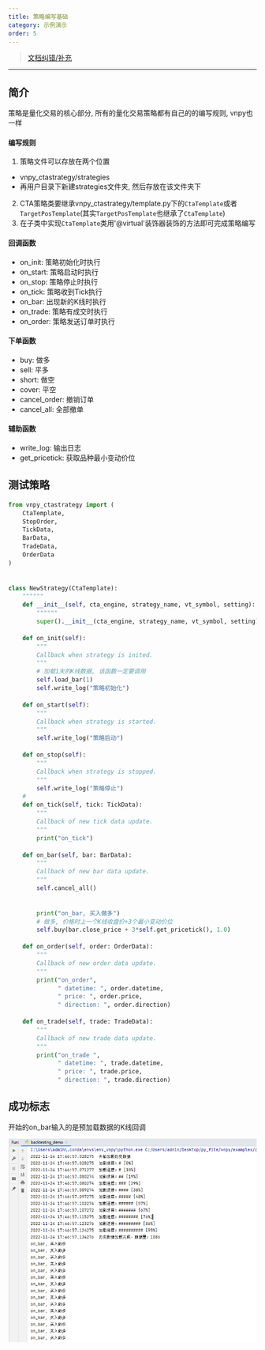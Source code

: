 ```yaml
---
title: 策略编写基础
category: 示例演示
order: 5
---
```


> [文档纠错/补充](https://github.com/dumengru/docs_vnpy/tree/master/docs/_docs)

---

## 简介
策略是量化交易的核心部分, 所有的量化交易策略都有自己的的编写规则, vnpy也一样

#### 编写规则
1. 策略文件可以存放在两个位置
- vnpy_ctastrategy/strategies
- 再用户目录下新建strategies文件夹, 然后存放在该文件夹下
2. CTA策略类要继承vnpy_ctastrategy/template.py下的`CtaTemplate`或者`TargetPosTemplate`(其实`TargetPosTemplate`也继承了`CtaTemplate`)
3. 在子类中实现`CtaTemplate`类用'@virtual'装饰器装饰的方法即可完成策略编写

#### 回调函数
- on_init: 策略初始化时执行
- on_start: 策略启动时执行
- on_stop: 策略停止时执行
- on_tick: 策略收到Tick执行
- on_bar: 出现新的K线时执行
- on_trade: 策略有成交时执行
- on_order: 策略发送订单时执行

#### 下单函数
- buy: 做多
- sell: 平多
- short: 做空
- cover: 平空
- cancel_order: 撤销订单
- cancel_all: 全部撤单

#### 辅助函数
- write_log: 输出日志
- get_pricetick: 获取品种最小变动价位

## 测试策略
```python
from vnpy_ctastrategy import (
    CtaTemplate,
    StopOrder,
    TickData,
    BarData,
    TradeData,
    OrderData
)


class NewStrategy(CtaTemplate):
    """"""
    def __init__(self, cta_engine, strategy_name, vt_symbol, setting):
        """"""
        super().__init__(cta_engine, strategy_name, vt_symbol, setting)

    def on_init(self):
        """
        Callback when strategy is inited.
        """
        # 加载1天的K线数据, 该函数一定要调用
        self.load_bar(1)
        self.write_log("策略初始化")

    def on_start(self):
        """
        Callback when strategy is started.
        """
        self.write_log("策略启动")

    def on_stop(self):
        """
        Callback when strategy is stopped.
        """
        self.write_log("策略停止")
    # 
    def on_tick(self, tick: TickData):
        """
        Callback of new tick data update.
        """
        print("on_tick")

    def on_bar(self, bar: BarData):
        """
        Callback of new bar data update.
        """
        self.cancel_all()

        
        print("on_bar, 买入做多")
        # 做多, 价格时上一个K线收盘价+3个最小变动价位
        self.buy(bar.close_price + 3*self.get_pricetick(), 1.0)

    def on_order(self, order: OrderData):
        """
        Callback of new order data update.
        """
        print("on_order",
              " datetime: ", order.datetime, 
              " price: ", order.price,
              " direction: ", order.direction)

    def on_trade(self, trade: TradeData):
        """
        Callback of new trade data update.
        """
        print("on_trade ", 
              " datetime: ", trade.datetime, 
              " price: ", trade.price,
              " direction: ", trade.direction)

```

## 成功标志
开始的on_bar输入的是预加载数据的K线回调

![](../../images/202211241749.png)